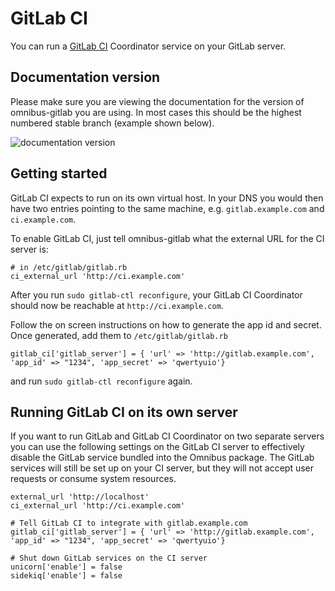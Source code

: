 # GitLab CI

You can run a [GitLab CI](https://about.gitlab.com/gitlab-ci/) Coordinator
service on your GitLab server.

## Documentation version

Please make sure you are viewing the documentation for the version of
omnibus-gitlab you are using. In most cases this should be the highest numbered
stable branch (example shown below).

![documentation version](doc/images/omnibus-documentation-version.png)

## Getting started

GitLab CI expects to run on its own virtual host. In your DNS you would then
have two entries pointing to the same machine, e.g. `gitlab.example.com` and
`ci.example.com`.

To enable GitLab CI, just tell omnibus-gitlab what the external URL for the CI
server is:

```
# in /etc/gitlab/gitlab.rb
ci_external_url 'http://ci.example.com'
```

After you run `sudo gitlab-ctl reconfigure`, your GitLab CI Coordinator should
now be reachable at `http://ci.example.com`.

Follow the on screen instructions on how to generate the app id and secret.
Once generated, add them to `/etc/gitlab/gitlab.rb`

```
gitlab_ci['gitlab_server'] = { 'url' => 'http://gitlab.example.com', 'app_id' => "1234", 'app_secret' => 'qwertyuio'}
```

and run `sudo gitlab-ctl reconfigure` again.

## Running GitLab CI on its own server

If you want to run GitLab and GitLab CI Coordinator on two separate servers you
can use the following settings on the GitLab CI server to effectively disable
the GitLab service bundled into the Omnibus package. The GitLab services will
still be set up on your CI server, but they will not accept user requests or
consume system resources.

```
external_url 'http://localhost'
ci_external_url 'http://ci.example.com'

# Tell GitLab CI to integrate with gitlab.example.com
gitlab_ci['gitlab_server'] = { 'url' => 'http://gitlab.example.com', 'app_id' => "1234", 'app_secret' => 'qwertyuio'}

# Shut down GitLab services on the CI server
unicorn['enable'] = false
sidekiq['enable'] = false
```

